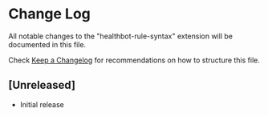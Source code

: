 # Change Log

All notable changes to the "healthbot-rule-syntax" extension will be documented in this file.

Check [Keep a Changelog](http://keepachangelog.com/) for recommendations on how to structure this file.

## [Unreleased]

- Initial release